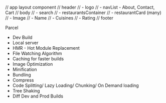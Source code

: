// app layout component
// header
// - logo
// - navList - About, Contact, Cart
// body
// - search
// - restaurantsContainer
// - restaurantCard (many)
// - Image
// - Name
// - Cuisines
// - Rating
// footer

Parcel

- Dev Build
- Local server
- HMR - Hot Module Replacement
- File Watching Algorithm
- Caching for faster builds
- Image Optimization
- Minification
- Bundling
- Compress
- Code Splitting/ Lazy Loading/ Chunking/ On Demand loading
- Tree Shaking
- Diff Dev and Prod Builds
